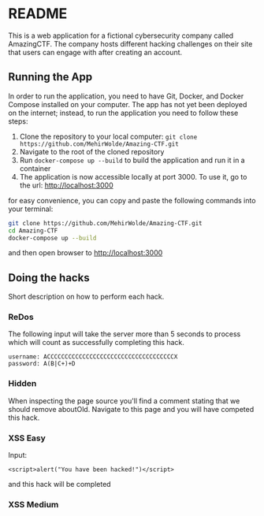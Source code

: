 # README
This is a web application for a fictional cybersecurity company called AmazingCTF. The company hosts different hacking challenges on their site that users can engage with after creating an account.

## Running the App
In order to run the application, you need to have Git, Docker, and Docker Compose installed on your computer. The app has not yet been deployed on the internet; instead, to run the application you need to follow these steps:


1. Clone the repository to your local computer: `git clone https://github.com/MehirWolde/Amazing-CTF.git`
2. Navigate to the root of the cloned repository
3. Run `docker-compose up --build` to build the application and run it in a container
4. The application is now accessible locally at port 3000. To use it, go to the url: [http://localhost:3000](http://localhost:3000)

for easy convenience, you can copy and paste the following commands into your terminal:
```bash
git clone https://github.com/MehirWolde/Amazing-CTF.git
cd Amazing-CTF
docker-compose up --build
```
and then open browser to [http://localhost:3000](http://localhost:3000)

## Doing the hacks
Short description on how to perform each hack.
### ReDos
The following input will take the server more than 5 seconds to process which will count as successfully completing this hack.
```
username: ACCCCCCCCCCCCCCCCCCCCCCCCCCCCCCCCCCCCX
password: A(B|C+)+D
```
### Hidden
When inspecting the page source you'll find a comment stating that we should remove aboutOld.
Navigate to this page and you will have competed this hack.

### XSS Easy
Input:
```
<script>alert("You have been hacked!")</script>
```
and this hack will be completed

### XSS Medium
